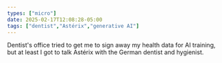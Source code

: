 ```yaml
---
types: ["micro"]
date: 2025-02-17T12:08:28-05:00
tags: ["dentist","Astérix","generative AI"]
---
```

Dentist's office tried to get me to sign away my health data for AI training, but at least I got to talk Astérix with the German dentist and hygienist.

